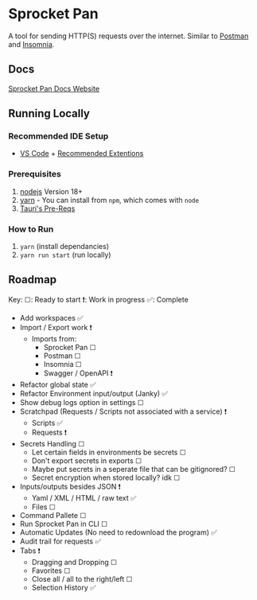 # Sprocket Pan

A tool for sending HTTP(S) requests over the internet. Similar to [Postman](https://www.postman.com/) and [Insomnia](https://insomnia.rest/).

## Docs

[Sprocket Pan Docs Website](https://sprocketpan.com)

## Running Locally

### Recommended IDE Setup

- [VS Code](https://code.visualstudio.com/) + [Recommended Extentions](https://github.com/itaifish/Sprocket-Pan/blob/main/.vscode/extensions.json)

### Prerequisites

1. [nodejs](https://nodejs.org/en) Version 18+
2. [yarn](https://yarnpkg.com/) - You can install from `npm`, which comes with `node`
3. [Tauri's Pre-Reqs](https://tauri.app/v1/guides/getting-started/prerequisites)

### How to Run

1. `yarn` (install dependancies)
2. `yarn run start` (run locally)

## Roadmap

Key:
☐: Ready to start
❗: Work in progress
✅: Complete

- Add workspaces ✅
- Import / Export work ❗
  - Imports from:
    - Sprocket Pan ☐
    - Postman ☐
    - Insomnia ☐
    - Swagger / OpenAPI ❗
- Refactor global state ✅
- Refactor Environment input/output (Janky) ✅
- Show debug logs option in settings ☐
- Scratchpad (Requests / Scripts not associated with a service) ❗
  - Scripts ✅
  - Requests ❗
- Secrets Handling ☐
  - Let certain fields in environments be secrets ☐
  - Don't export secrets in exports ☐
  - Maybe put secrets in a seperate file that can be gitignored? ☐
  - Secret encryption when stored locally? idk ☐
- Inputs/outputs besides JSON ❗
  - Yaml / XML / HTML / raw text ✅
  - Files ☐
- Command Pallete ☐
- Run Sprocket Pan in CLI ☐
- Automatic Updates (No need to redownload the program) ✅
- Audit trail for requests ✅
- Tabs ❗
  - Dragging and Dropping ☐
  - Favorites ☐
  - Close all / all to the right/left ☐
  - Selection History ✅
